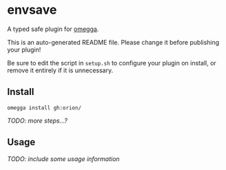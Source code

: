 <!--

When uploading your plugin to github/gitlab
start your repo name with "omegga-"

example: https://github.com/orion/omegga-

Your plugin will be installed via omegga install gh:orion/

-->

# envsave

A typed safe plugin for [omegga](https://github.com/brickadia-community/omegga).

This is an auto-generated README file. Please change it before publishing your plugin!

Be sure to edit the script in `setup.sh` to configure your plugin on install, or
remove it entirely if it is unnecessary.

## Install

`omegga install gh:orion/`

_TODO: more steps...?_

## Usage

_TODO: include some usage information_
